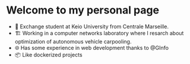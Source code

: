 # Welcome to my personal page

- :seedling: Exchange student at Keio University from Centrale Marseille.
- :building_construction: Working in a computer networks laboratory where I resarch about optimization of autonomous vehicle carpooling.
- :globe_with_meridians: Has some experience in web development thanks to @GInfo
- :package: Like dockerized projects
